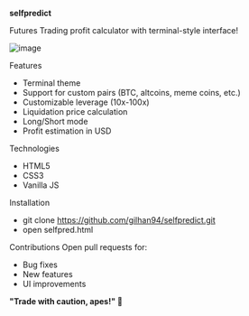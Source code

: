 **selfpredict**

Futures Trading profit calculator with terminal-style interface!

![image](https://github.com/user-attachments/assets/6d1e5c24-138d-40be-889e-f257154fa36b)

Features
- Terminal theme
- Support for custom pairs (BTC, altcoins, meme coins, etc.)
- Customizable leverage (10x-100x)
- Liquidation price calculation
- Long/Short mode
- Profit estimation in USD

Technologies
- HTML5 
- CSS3
- Vanilla JS

Installation
- git clone https://github.com/gilhan94/selfpredict.git
- open selfpred.html

Contributions
Open pull requests for:
- Bug fixes
- New features
- UI improvements

**"Trade with caution, apes!" 🦍**
